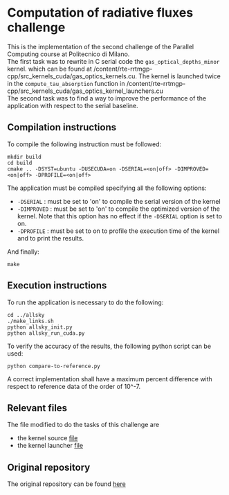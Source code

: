 # Computation of radiative fluxes challenge
This is the implementation of the second challenge of the Parallel Computing course at Politecnico di Milano. \
The first task was to rewrite in C serial code the `gas_optical_depths_minor` kernel. which can be found at /content/rte-rrtmgp-cpp/src_kernels_cuda/gas_optics_kernels.cu. The kernel is launched twice in the `compute_tau_absorption` function in /content/rte-rrtmgp-cpp/src_kernels_cuda/gas_optics_kernel_launchers.cu \
The second task was to find a way to improve the performance of the application with respect to the serial baseline.

## Compilation instructions
To compile the following instruction must be followed:

    mkdir build 
    cd build
    cmake .. -DSYST=ubuntu -DUSECUDA=on -DSERIAL=<on|off> -DIMPROVED=<on|off> -DPROFILE=<on|off>

The application must be compiled specifying all the following options:
* ``` -DSERIAL ``` : must be set to 'on' to compile the serial version of the kernel
* ``` -DIMPROVED ``` : must be set to 'on' to compile the optimized version of the kernel. Note that this option has no effect if the ``` -DSERIAL ``` option is set to on.
* ``` -DPROFILE ``` : must be set to on to profile the execution time of the kernel and to print the results.

And finally:

    make

## Execution instructions
To run the application is necessary to do the following:

    cd ../allsky
    ./make_links.sh
    python allsky_init.py
    python allsky_run_cuda.py

To verify the accuracy of the results, the following python script can be used:

    python compare-to-reference.py

A correct implementation shall have a maximum percent difference with respect to reference data of the order of 10^-7.

## Relevant files
The file modified to do the tasks of this challenge are
* the kernel source [file](src_kernels_cuda/gas_optics_kernels.cu)
* the kernel launcher [file](src_kernels_cuda/gas_optics_kernel_launchers.cu)

## Original repository
The original repository can be found [here](https://github.com/microhh/rte-rrtmgp-cpp)